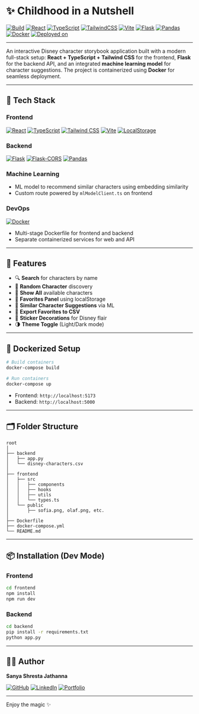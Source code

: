 # ✨ Childhood in a Nutshell

[![Build](https://img.shields.io/badge/build-passing-brightgreen)](https://github.com/SanyaShresta25/disney-character-app/actions)
[![React](https://img.shields.io/badge/React-20232A?style=flat&logo=react&logoColor=61DAFB)](https://reactjs.org/)
[![TypeScript](https://img.shields.io/badge/TypeScript-007ACC?style=flat&logo=typescript&logoColor=white)](https://www.typescriptlang.org/)
[![TailwindCSS](https://img.shields.io/badge/TailwindCSS-38B2AC?style=flat&logo=tailwind-css&logoColor=white)](https://tailwindcss.com/)
[![Vite](https://img.shields.io/badge/Vite-646CFF?style=flat&logo=vite&logoColor=white)](https://vitejs.dev/)
[![Flask](https://img.shields.io/badge/Flask-000000?style=flat&logo=flask&logoColor=white)](https://flask.palletsprojects.com/)
[![Pandas](https://img.shields.io/badge/Pandas-150458?style=flat&logo=pandas&logoColor=white)](https://pandas.pydata.org/)
[![Docker](https://img.shields.io/badge/Docker-2496ED?style=flat&logo=docker&logoColor=white)](https://www.docker.com/)
[![Deployed on](https://img.shields.io/badge/Deployed-Vercel-black)](https://vercel.com)

---

An interactive Disney character storybook application built with a modern full-stack setup: **React + TypeScript + Tailwind CSS** for the frontend, **Flask** for the backend API, and an integrated **machine learning model** for character suggestions. The project is containerized using **Docker** for seamless deployment.

---

## 🧰 Tech Stack

### Frontend
[![React](https://img.shields.io/badge/React-20232A?style=flat&logo=react&logoColor=61DAFB)](https://react.dev/)
[![TypeScript](https://img.shields.io/badge/TypeScript-007ACC?style=flat&logo=typescript&logoColor=white)](https://www.typescriptlang.org/)
[![Tailwind CSS](https://img.shields.io/badge/TailwindCSS-38B2AC?style=flat&logo=tailwind-css&logoColor=white)](https://tailwindcss.com/)
[![Vite](https://img.shields.io/badge/Vite-646CFF?style=flat&logo=vite&logoColor=white)](https://vitejs.dev/)
[![LocalStorage](https://img.shields.io/badge/localStorage-FFD700?style=flat)](https://developer.mozilla.org/en-US/docs/Web/API/Window/localStorage)

### Backend
[![Flask](https://img.shields.io/badge/Flask-000000?style=flat&logo=flask&logoColor=white)](https://flask.palletsprojects.com/)
[![Flask-CORS](https://img.shields.io/badge/Flask--CORS-007BFF?style=flat)](https://flask-cors.readthedocs.io/)
[![Pandas](https://img.shields.io/badge/Pandas-150458?style=flat&logo=pandas&logoColor=white)](https://pandas.pydata.org/)

### Machine Learning
- ML model to recommend similar characters using embedding similarity
- Custom route powered by `mlModelClient.ts` on frontend

### DevOps
[![Docker](https://img.shields.io/badge/Docker-2496ED?style=flat&logo=docker&logoColor=white)](https://www.docker.com/)
- Multi-stage Dockerfile for frontend and backend
- Separate containerized services for web and API

---

## 🎯 Features

- 🔍 **Search** for characters by name
- 🎲 **Random Character** discovery
- 🏰 **Show All** available characters
- 💖 **Favorites Panel** using localStorage
- 🧠 **Similar Character Suggestions** via ML
- 📁 **Export Favorites to CSV**
- 🧸 **Sticker Decorations** for Disney flair
- 🌗 **Theme Toggle** (Light/Dark mode)

---

## 🐳 Dockerized Setup

```bash
# Build containers
docker-compose build

# Run containers
docker-compose up
```

- Frontend: `http://localhost:5173`
- Backend: `http://localhost:5000`

---

## 🗂️ Folder Structure

```
root
│
├── backend
│   ├── app.py
│   └── disney-characters.csv
│
├── frontend
│   ├── src
│   │   ├── components
│   │   ├── hooks
│   │   ├── utils
│   │   └── types.ts
│   └── public
│       ├── sofia.png, olaf.png, etc.
│
├── Dockerfile
├── docker-compose.yml
└── README.md
```

---

## 📦 Installation (Dev Mode)

### Frontend
```bash
cd frontend
npm install
npm run dev
```

### Backend
```bash
cd backend
pip install -r requirements.txt
python app.py
```

---

## 👩‍💻 Author

**Sanya Shresta Jathanna**

[![GitHub](https://img.shields.io/badge/GitHub-SanyaShresta25-black?style=flat&logo=github)](https://github.com/SanyaShresta25)
[![LinkedIn](https://img.shields.io/badge/LinkedIn-Profile-blue?style=flat&logo=linkedin)](https://www.linkedin.com/in/sanya-shresta-jathanna)
[![Portfolio](https://img.shields.io/badge/Portfolio-Website-purple)](https://sanyashresta.netlify.app/)

---

Enjoy the magic ✨

